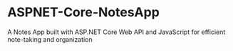 # ASPNET-Core-NotesApp
A Notes App built with ASP.NET Core Web API and JavaScript for efficient note-taking and organization
